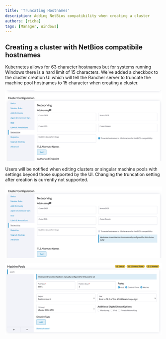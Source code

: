 ```yaml
---
title: 'Truncating Hostnames'
description: Adding NetBios compatibility when creating a cluster
authors: [richa]
tags: [Manager, Windows]
---
```


## Creating a cluster with NetBios compatibile hostnames

Kubernetes allows for 63 character hostnames but for systems running Windows there is a hard limit of 15 characters. We've added a checkbox to the cluster creation UI which will tell the Rancher server to truncate the machine pool hostnames to 15 character when creating a cluster.

![Hostname-truncation](./image.png)

Users will be notified when editing clusters or singular machine pools with settings beyond those supported by the UI. Changing the truncation setting after creation is currently not supported.

![Hostname-truncation-cluster-warning](./image1.png)

![Hostname-truncation-machine-pool-warning](./image2.png)

